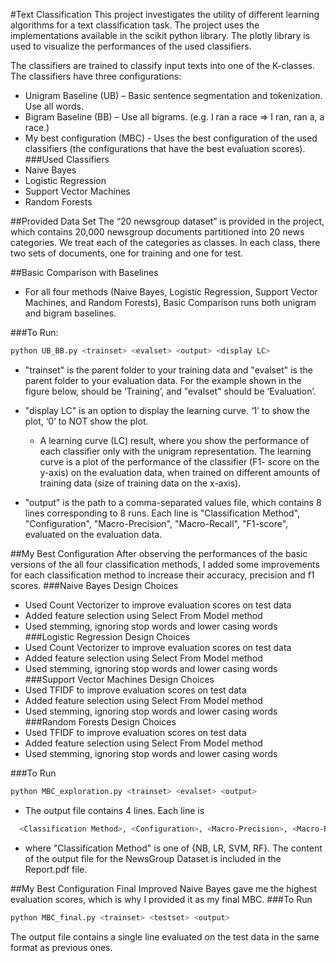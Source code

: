 #Text Classification
This project investigates the utility of different
learning algorithms for a text classification task. 
The project uses the implementations available in the 
scikit python library. The plotly library is used to 
visualize the performances of the used classifiers.

The classifiers are trained to classify input texts 
into one of the K-classes. The classifiers have three 
configurations:
- Unigram Baseline (UB) – Basic sentence segmentation 
  and tokenization. Use all words.
- Bigram Baseline (BB) – Use all bigrams.
  (e.g. I ran a race => I ran, ran a, a race.)
- My best configuration (MBC) - Uses the best configuration 
  of the used classifiers (the configurations that have the 
  best evaluation scores).
###Used Classifiers
- Naive Bayes
- Logistic Regression  
- Support Vector Machines 
- Random Forests

##Provided Data Set 
The “20 newsgroup dataset” is provided in the project, which 
contains 20,000 newsgroup documents partitioned into 20 news 
categories. We treat each of the categories as classes.
In each class, there two sets of documents, one for training and one for test.

##Basic Comparison with Baselines

- For all four methods (Naive Bayes, Logistic Regression, Support Vector Machines, and Random Forests), 
  Basic Comparison runs both unigram and bigram baselines.
  
###To Run:
```bash
python UB_BB.py <trainset> <evalset> <output> <display LC>
```
- "trainset" is the parent folder to your training data 
and "evalset" is the parent folder to your evaluation data.
For the example shown in the figure below, <trainset> should be ‘Training’, 
and "evalset" should be ‘Evaluation’.

-  "display LC" is an option to display the learning curve. ‘1’ to show the plot, ‘0’ to NOT show the plot. 
    - A learning curve (LC) result, where you show the performance of each classifier only with the unigram 
      representation. The learning curve is a plot of the performance of the classifier (F1- score on the y-axis) 
      on the evaluation data, when trained on different amounts of training data (size of training data on the x-axis).

- "output" is the path to a comma-separated values file, which contains 8 lines corresponding to 8 runs. Each line is 
  "Classification Method", "Configuration", "Macro-Precision", "Macro-Recall", "F1-score", evaluated on 
  the evaluation data.

##My Best Configuration
After observing the performances of the basic versions of the all four classification methods,
I added some improvements for each classification method to increase their accuracy,
precision and f1 scores.
###Naive Bayes Design Choices 
- Used Count Vectorizer to improve evaluation scores on test data
- Added feature selection using Select From Model method
- Used stemming, ignoring stop words and lower casing words
###Logistic Regression Design Choices
- Used Count Vectorizer to improve evaluation scores on test data
- Added feature selection using Select From Model method
- Used stemming, ignoring stop words and lower casing words
###Support Vector Machines Design Choices
- Used TFIDF to improve evaluation scores on test data
- Added feature selection using Select From Model method
- Used stemming, ignoring stop words and lower casing words
###Random Forests Design Choices
- Used TFIDF to improve evaluation scores on test data  
- Added feature selection using Select From Model method
- Used stemming, ignoring stop words and lower casing words

###To Run
```bash
python MBC_exploration.py <trainset> <evalset> <output>
```
- The output file contains 4 lines. Each line is
```bash
  <Classification Method>, <Configuration>, <Macro-Precision>, <Macro-Recall>, <F1-score>
 ```
- where "Classification Method" is  one of {NB, LR, SVM, RF}. The content of the output file for the NewsGroup 
  Dataset is included in the Report.pdf file.

##My Best Configuration Final
Improved Naive Bayes gave me the highest evaluation scores,
which is why I provided it as my final MBC.
###To Run
```bash
python MBC_final.py <trainset> <testset> <output>
```
The output file contains a single line evaluated on the test data in the same format as previous ones.